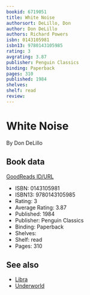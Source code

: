 ```yaml
---
bookid: 6719051
title: White Noise
authorsort: DeLillo, Don
author: Don DeLillo
authors: Richard Powers
isbn: 0143105981
isbn13: 9780143105985
rating: 3
avgrating: 3.87
publisher: Penguin Classics
binding: Paperback
pages: 310
published: 1984
shelves: 
shelf: read
review: 
---
```


# White Noise

By Don DeLillo

## Book data

[GoodReads ID/URL](https://www.goodreads.com/book/show/6719051)

- ISBN: 0143105981
- ISBN13: 9780143105985
- Rating: 3
- Average Rating: 3.87
- Published: 1984
- Publisher: Penguin Classics
- Binding: Paperback
- Shelves: 
- Shelf: read
- Pages: 310


## See also

- [Libra](Libra.md)
- [Underworld](Underworld.md)

